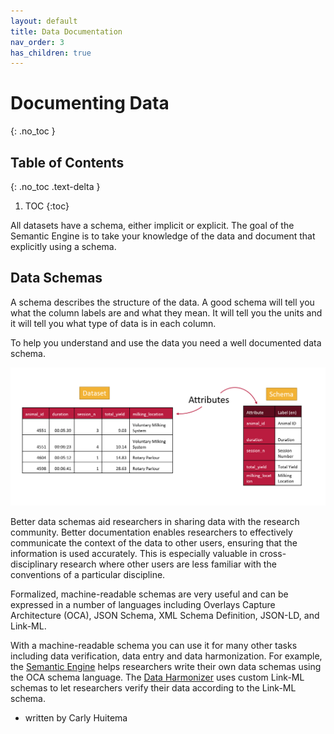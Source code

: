 ```yaml
---
layout: default
title: Data Documentation
nav_order: 3
has_children: true
---
```


# Documenting Data 
{: .no_toc }

## Table of Contents
{: .no_toc .text-delta }

1. TOC
{:toc}

All datasets have a schema, either implicit or explicit. The goal of the Semantic Engine is to take your knowledge of the data and document that explicitly using a schema. 

## Data Schemas

A schema describes the structure of the data. A good schema will tell you what the column labels are and what they mean. It will tell you the units and it will tell you what type of data is in each column.

To help you understand and use the data you need a well documented data schema. 

![A dataset and its schema](../assets/images/attributes_labels_english.PNG)

Better data schemas aid researchers in sharing data with the research community. Better documentation enables researchers to effectively communicate the context of the data to other users, ensuring that the information is used accurately. This is especially valuable in cross-disciplinary research where other users are less familiar with the conventions of a particular discipline.

Formalized, machine-readable schemas are very useful and can be expressed in a number of languages including Overlays Capture Architecture (OCA), JSON Schema, XML Schema Definition, JSON-LD, and Link-ML. 

With a machine-readable schema you can use it for many other tasks including data verification, data entry and data harmonization. For example, the [Semantic Engine](https://www.semanticengine.org) helps researchers write their own data schemas using the OCA schema language. The [Data Harmonizer](https://github.com/cidgoh/DataHarmonizer) uses custom Link-ML schemas to let researchers verify their data according to the Link-ML schema.

- written by Carly Huitema
